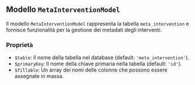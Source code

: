 ## Modello `MetaInterventionModel`

Il modello `MetaInterventionModel`  rappresenta la tabella `meta_intervention` e fornisce funzionalità per la gestione dei metadati degli interventi.

### Proprietà

* `$table`: Il nome della tabella nel database (default: `'meta_intervention'`).
* `$primaryKey`: Il nome della chiave primaria nella tabella (default: `'id'`).
* `$fillable`: Un array dei nomi delle colonne che possono essere assegnate in massa.
